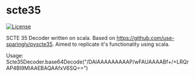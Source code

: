 # scte35

[![License](https://img.shields.io/github/license/mashape/apistatus.svg)](https://github.com/TARGETrus/scte35/blob/master/LICENSE)

SCTE 35 Decoder written on scala.
Based on https://github.com/use-sparingly/pyscte35.
Aimed to replicate it's functionality using scala.

Usage: Scte35Decoder.base64Decode("/DAlAAAAAAAAAP/wFAUAAAABf+/+LRQrAP4BI9MIAAEBAQAAfxV6SQ==")
